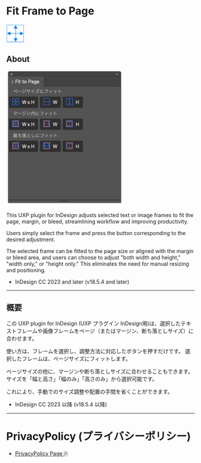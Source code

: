 # Fit Frame to Page 

![icon](./img/icon.png)

## About

![preview](./img/a.png)

This UXP plugin for InDesign adjusts selected text or image frames to fit the page, margin, or bleed, streamlining workflow and improving productivity.

Users simply select the frame and press the button corresponding to the desired adjustment.

The selected frame can be fitted to the page size or aligned with the margin or bleed area, and users can choose to adjust "both width and height," "width only," or "height only." This eliminates the need for manual resizing and positioning.

- InDesign CC 2023 and later (v18.5.4 and later)

---

## 概要

この UXP plugin for InDesign (UXP プラグイン InDesign用)は、選択したテキストフレームや画像フレームをページ（またはマージン、断ち落としサイズ）に合わせます。

使い方は、フレームを選択し、調整方法に対応したボタンを押すだけです。
選択したフレームは、ページサイズにフィットします。

ページサイズの他に、マージンや断ち落としサイズに合わせることもできます。
サイズを「幅と高さ」「幅のみ」「高さのみ」から選択可能です。

これにより、手動でのサイズ調整や配置の手間を省くことができます。

- InDesign CC 2023 以降 (v18.5.4 以降)

---

# PrivacyPolicy (プライバシーポリシー)

- [PrivacyPolicy Page ⎘](./privacypolicy.md)